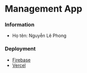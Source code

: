 # Management App

### Information
- Họ tên: Nguyễn Lê Phong


### Deployment

- [Firebase](https://slack-backend-f4382.web.app)
- [Vercel](https://slack-management.vercel.app)